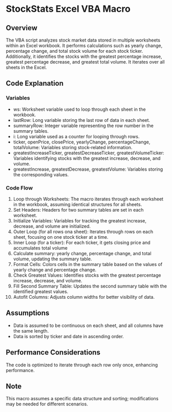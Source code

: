 # StockStats Excel VBA Macro

## Overview
The VBA script analyzes stock market data stored in multiple worksheets within an Excel workbook. It performs calculations such as yearly change, percentage change, and total stock volume for each stock ticker. Additionally, it identifies the stocks with the greatest percentage increase, greatest percentage decrease, and greatest total volume. It iterates over all sheets in the Excel.

## Code Explanation
### Variables
* ws: Worksheet variable used to loop through each sheet in the workbook.
* lastRow: Long variable storing the last row of data in each sheet.
* summaryRow: Integer variable representing the row number in the summary tables.
* i: Long variable used as a counter for looping through rows.
* ticker, openPrice, closePrice, yearlyChange, percentageChange, totalVolume: Variables storing stock-related information.
* greatestIncreaseTicker, greatestDecreaseTicker, greatestVolumeTicker: Variables identifying stocks with the greatest increase, decrease, and volume.
* greatestIncrease, greatestDecrease, greatestVolume: Variables storing the corresponding values.

### Code Flow
1. Loop through Worksheets: The macro iterates through each worksheet in the workbook, assuming identical structures for all sheets.
2. Set Headers: Headers for two summary tables are set in each worksheet.
3. Initialize Variables: Variables for tracking the greatest increase, decrease, and volume are initialized.
4. Outer Loop (for all rows ona sheet): Iterates through rows on each sheet, focusing on one stock ticker at a time.
5. Inner Loop (for a ticker): For each ticker, it gets closing price and accumulates total volume
6. Calculate summary: yearly change, percentage change, and total volume, updating the summary table.
6. Format Cells: Colors cells in the summary table based on the values of yearly change and percentage change.
7. Check Greatest Values: Identifies stocks with the greatest percentage increase, decrease, and volume.
8. Fill Second Summary Table: Updates the second summary table with the identified greatest values.
9. Autofit Columns: Adjusts column widths for better visibility of data.

## Assumptions
* Data is assumed to be continuous on each sheet, and all columns have the same length.
* Data is sorted by ticker and date in ascending order.

## Performance Considerations
The code is optimized to iterate through each row only once, enhancing performance.

## Note
This macro assumes a specific data structure and sorting; modifications may be needed for different scenarios.